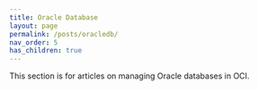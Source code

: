 ```yaml
---
title: Oracle Database
layout: page
permalink: /posts/oracledb/
nav_order: 5
has_children: true
---
```


This section is for articles on managing Oracle databases in OCI. 